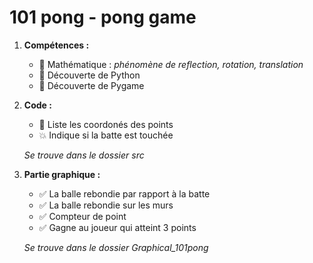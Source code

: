 # 101 pong - pong game

1.  **Compétences :**
     - 🔣 Mathématique :  *phénomène de reflection, rotation, translation* 
     - 🐍 Découverte de Python
     - 👾 Découverte de Pygame
     
2. **Code :**
     - 📑 Liste les coordonés des points
     - 💥 Indique si la batte est touchée
     
     *Se trouve dans le dossier src*
     
3. **Partie graphique :**
     - ✅ La balle rebondie par rapport à la batte
     - ✅ La balle rebondie sur les murs
     - ✅ Compteur de point
     - ✅ Gagne au joueur qui atteint 3 points
     
     *Se trouve dans le dossier Graphical_101pong*
